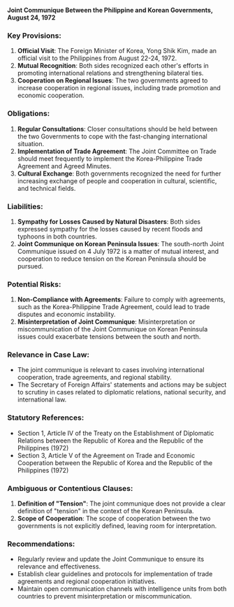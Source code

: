 **Joint Communique Between the Philippine and Korean Governments, August 24, 1972**

### Key Provisions:

1. **Official Visit**: The Foreign Minister of Korea, Yong Shik Kim, made an official visit to the Philippines from August 22-24, 1972.
2. **Mutual Recognition**: Both sides recognized each other's efforts in promoting international relations and strengthening bilateral ties.
3. **Cooperation on Regional Issues**: The two governments agreed to increase cooperation in regional issues, including trade promotion and economic cooperation.

### Obligations:

1. **Regular Consultations**: Closer consultations should be held between the two Governments to cope with the fast-changing international situation.
2. **Implementation of Trade Agreement**: The Joint Committee on Trade should meet frequently to implement the Korea-Philippine Trade Agreement and Agreed Minutes.
3. **Cultural Exchange**: Both governments recognized the need for further increasing exchange of people and cooperation in cultural, scientific, and technical fields.

### Liabilities:

1. **Sympathy for Losses Caused by Natural Disasters**: Both sides expressed sympathy for the losses caused by recent floods and typhoons in both countries.
2. **Joint Communique on Korean Peninsula Issues**: The south-north Joint Communique issued on 4 July 1972 is a matter of mutual interest, and cooperation to reduce tension on the Korean Peninsula should be pursued.

### Potential Risks:

1. **Non-Compliance with Agreements**: Failure to comply with agreements, such as the Korea-Philippine Trade Agreement, could lead to trade disputes and economic instability.
2. **Misinterpretation of Joint Communique**: Misinterpretation or miscommunication of the Joint Communique on Korean Peninsula issues could exacerbate tensions between the south and north.

### Relevance in Case Law:

* The joint communique is relevant to cases involving international cooperation, trade agreements, and regional stability.
* The Secretary of Foreign Affairs' statements and actions may be subject to scrutiny in cases related to diplomatic relations, national security, and international law.

### Statutory References:

* Section 1, Article IV of the Treaty on the Establishment of Diplomatic Relations between the Republic of Korea and the Republic of the Philippines (1972)
* Section 3, Article V of the Agreement on Trade and Economic Cooperation between the Republic of Korea and the Republic of the Philippines (1972)

### Ambiguous or Contentious Clauses:

1. **Definition of "Tension"**: The joint communique does not provide a clear definition of "tension" in the context of the Korean Peninsula.
2. **Scope of Cooperation**: The scope of cooperation between the two governments is not explicitly defined, leaving room for interpretation.

### Recommendations:

* Regularly review and update the Joint Communique to ensure its relevance and effectiveness.
* Establish clear guidelines and protocols for implementation of trade agreements and regional cooperation initiatives.
* Maintain open communication channels with intelligence units from both countries to prevent misinterpretation or miscommunication.
